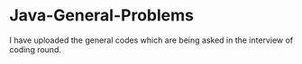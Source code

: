 # Java-General-Problems
I have uploaded the general codes which are being asked in the interview of coding round.
